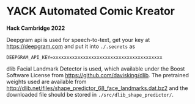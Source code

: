 # YACK Automated Comic Kreator
**Hack Cambridge 2022**

Deepgram api is used for speech-to-text, get your key at https://deepgram.com and put it into `./.secrets` as
```env
DEEPGRAM_API_KEY=xxxxxxxxxxxxxxxxxxxxxxxxxxxxxxxxxxxxxxxx
```

dlib Facial Landmark Detector is used, which available under the Boost Software License
from https://github.com/davisking/dlib. The pretrained weights used are available
from http://dlib.net/files/shape_predictor_68_face_landmarks.dat.bz2 and the downloaded file should be stored
in `./src/dlib_shape_predictor/`.
